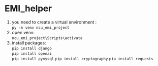 # EMI_helper
1. you need to create a virtual environment :  
`py -m venv ncu_emi_project`
2. open venv:  
`ncu_emi_project\Scripts\activate  `
3. install packages:  
`pip install django`  
`pip install openai`  
`pip install pymysql`
`pip install cryptography`
`pip install requests`  
